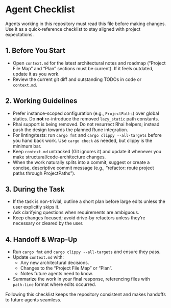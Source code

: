 # Agent Checklist

Agents working in this repository must read this file before making changes.
Use it as a quick-reference checklist to stay aligned with project expectations.

## 1. Before You Start

- Open `context.md` for the latest architectural notes and roadmap (“Project
  File Map” and “Plan” sections must be current). If it feels outdated, update
  it as you work.
- Review the current git diff and outstanding TODOs in code or `context.md`.

## 2. Working Guidelines

- Prefer instance-scoped configuration (e.g., `ProjectPaths`) over global
  statics. Do **not** re-introduce the removed `lazy_static` path constants.
- Rhai support is being removed. Do not resurrect Rhai helpers; instead push the
  design towards the planned Rune integration.
- For linting/tests: run `cargo fmt` and `cargo clippy --all-targets` before you
  hand back work. Use `cargo check` as needed, but clippy is the minimum bar.
- Keep `context.md` untracked (Git ignores it) and update it whenever you make
  structural/code-architecture changes.
- When the work naturally splits into a commit, suggest or create a concise,
  descriptive commit message (e.g., “refactor: route project paths through
  ProjectPaths”).

## 3. During the Task

- If the task is non-trivial, outline a short plan before large edits unless the
  user explicitly skips it.
- Ask clarifying questions when requirements are ambiguous.
- Keep changes focused; avoid drive-by refactors unless they’re necessary or
  cleared by the user.

## 4. Handoff & Wrap-Up

- Run `cargo fmt` and `cargo clippy --all-targets` and ensure they pass.
- Update `context.md` with:
  - Any new architectural decisions.
  - Changes to the “Project File Map” or “Plan”.
  - Notes future agents need to know.
- Summarize the work in your final response, referencing files with
  `path:line` format where edits occurred.

Following this checklist keeps the repository consistent and makes handoffs to
future agents seamless.
